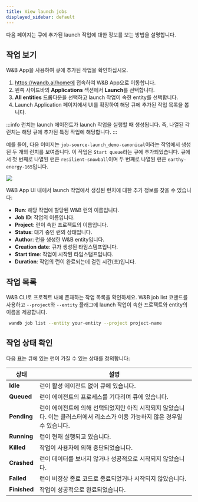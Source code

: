 ```yaml
---
title: View launch jobs
displayed_sidebar: default
---
```


다음 페이지는 큐에 추가된 launch 작업에 대한 정보를 보는 방법을 설명합니다.

## 작업 보기

W&B App을 사용하여 큐에 추가된 작업을 확인하십시오.

1. https://wandb.ai/home에 접속하여 W&B App으로 이동합니다.
2. 왼쪽 사이드바의 **Applications** 섹션에서 **Launch**를 선택합니다.
3. **All entities** 드롭다운을 선택하고 launch 작업이 속한 entity를 선택합니다.
4. Launch Application 페이지에서 UI를 확장하여 해당 큐에 추가된 작업 목록을 봅니다.

:::info
런치는 launch 에이전트가 launch 작업을 실행할 때 생성됩니다. 즉, 나열된 각 런치는 해당 큐에 추가된 특정 작업에 해당합니다.
:::

예를 들어, 다음 이미지는 `job-source-launch_demo-canonical`이라는 작업에서 생성된 두 개의 런치를 보여줍니다. 이 작업은 `Start queue`라는 큐에 추가되었습니다. 큐에서 첫 번째로 나열된 런은 `resilient-snowball`이며 두 번째로 나열된 런은 `earthy-energy-165`입니다.

![](/images/launch/launch_jobs_status.png)

W&B App UI 내에서 launch 작업에서 생성된 런치에 대한 추가 정보를 찾을 수 있습니다:
   - **Run**: 해당 작업에 할당된 W&B 런의 이름입니다.
   - **Job ID**: 작업의 이름입니다.
   - **Project**: 런이 속한 프로젝트의 이름입니다.
   - **Status**: 대기 중인 런의 상태입니다.
   - **Author**: 런을 생성한 W&B entity입니다.
   - **Creation date**: 큐가 생성된 타임스탬프입니다.
   - **Start time**: 작업이 시작된 타임스탬프입니다.
   - **Duration**: 작업의 런이 완료되는데 걸린 시간(초)입니다.

## 작업 목록
W&B CLI로 프로젝트 내에 존재하는 작업 목록을 확인하세요. W&B job list 코맨드를 사용하고 `--project`와 `--entity` 플래그에 launch 작업이 속한 프로젝트와 entity의 이름을 제공합니다.

```bash
 wandb job list --entity your-entity --project project-name
```

## 작업 상태 확인

다음 표는 큐에 있는 런이 가질 수 있는 상태를 정의합니다:

| 상태 | 설명 |
| --- | --- |
| **Idle** | 런이 활성 에이전트 없이 큐에 있습니다. |
| **Queued** | 런이 에이전트의 프로세스를 기다리며 큐에 있습니다. |
| **Pending** | 런이 에이전트에 의해 선택되었지만 아직 시작되지 않았습니다. 이는 클러스터에서 리소스가 이용 가능하지 않은 경우일 수 있습니다. |
| **Running** | 런이 현재 실행되고 있습니다. |
| **Killed** | 작업이 사용자에 의해 중단되었습니다. |
| **Crashed** | 런이 데이터를 보내지 않거나 성공적으로 시작되지 않았습니다. |
| **Failed** | 런이 비정상 종료 코드로 종료되었거나 시작되지 않았습니다. |
| **Finished** | 작업이 성공적으로 완료되었습니다. |